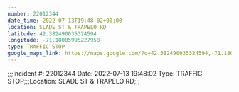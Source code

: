 ```yaml
---
number: 22012344
date_time: 2022-07-13T19:48:02+00:00
location: SLADE ST & TRAPELO RD
latitude: 42.382490035324594
longitude: -71.18005995227958
type: TRAFFIC STOP
google_maps_link: https://maps.google.com/?q=42.382490035324594,-71.18005995227958
---
```


;;;Incident #: 22012344  Date: 2022-07-13 19:48:02   Type: TRAFFIC STOP;;;Location: SLADE ST & TRAPELO RD;;;
